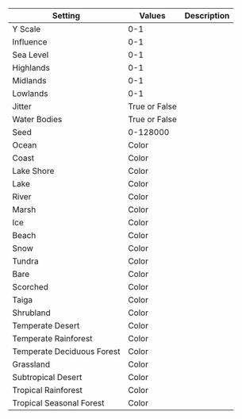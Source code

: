 |Setting|Values|Description|
|-------|------|-----------|
|Y Scale|0-1||
|Influence|0-1||
|Sea Level|0-1||
|Highlands|0-1||
|Midlands|0-1||
|Lowlands|0-1||
|Jitter|True or False||
|Water Bodies|True or False||
|Seed|0-128000||
|Ocean|Color||
|Coast|Color||
|Lake Shore|Color||
|Lake|Color||
|River|Color||
|Marsh|Color||
|Ice|Color||
|Beach|Color||
|Snow|Color||
|Tundra|Color||
|Bare|Color||
|Scorched|Color||
|Taiga|Color||
|Shrubland|Color||
|Temperate Desert|Color||
|Temperate Rainforest|Color||
|Temperate Deciduous Forest|Color||
|Grassland|Color||
|Subtropical Desert|Color||
|Tropical Rainforest|Color||
|Tropical Seasonal Forest|Color||

